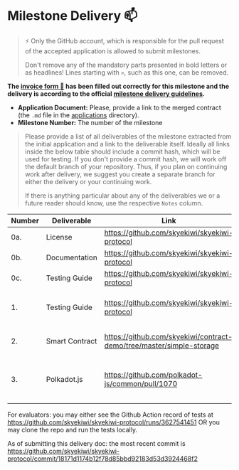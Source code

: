 # Milestone Delivery :mailbox:

> ⚡ Only the GitHub account, which is responsible for the pull request of the accepted application is allowed to submit milestones. 
> 
> Don't remove any of the mandatory parts presented in bold letters or as headlines! Lines starting with `>`, such as this one, can be removed.

**The [invoice form :pencil:](https://docs.google.com/forms/d/e/1FAIpQLSfmNYaoCgrxyhzgoKQ0ynQvnNRoTmgApz9NrMp-hd8mhIiO0A/viewform) has been filled out correctly for this milestone and the delivery is according to the official [milestone delivery guidelines](https://github.com/w3f/Grants-Program/blob/master/docs/milestone-deliverables-guidelines.md).**  

* **Application Document:** Please, provide a link to the merged contract (the `.md` file in the [applications](https://github.com/w3f/Grants-Program/tree/master/applications) directory). 
* **Milestone Number:** The number of the milestone

> Please provide a list of all deliverables of the milestone extracted from the initial application and a link to the deliverable itself. Ideally all links inside the below table should include a commit hash, which will be used for testing. If you don't provide a commit hash, we will work off the default branch of your repository. Thus, if you plan on continuing work after delivery, we suggest you create a separate branch for either the delivery or your continuing work. 
> 
> If there is anything particular about any of the deliverables we or a future reader should know, use the respective `Notes` column.

| Number | Deliverable | Link | Notes |
| ------------- | ------------- | ------------- |------------- |
| 0a. | License | https://github.com/skyekiwi/skyekiwi-protocol | Apache 2.0 | 
| 0b. | Documentation | https://github.com/skyekiwi/skyekiwi-protocol | see README | 
| 0c.  | Testing Guide | https://github.com/skyekiwi/skyekiwi-protocol | see README |
| 1.  | Testing Guide | https://github.com/skyekiwi/skyekiwi-protocol | all 4 APIs implemented and through @skyekiwi/driver |
| 2.  | Smart Contract | https://github.com/skyekiwi/contract-demo/tree/master/simple-storage | built via Redspot of Patract Labs with Ink! |
| 3.  | Polkadot.js | https://github.com/polkadot-js/common/pull/1070 | Turned out to be not so useful but we have added in the capacities either way. |

For evaluators: you may either see the Github Action record of tests at https://github.com/skyekiwi/skyekiwi-protocol/runs/3627541451 OR you may clone the repo and run the tests locally. 

As of submitting this delivery doc: the most recent commit is https://github.com/skyekiwi/skyekiwi-protocol/commit/18171d1174b12f78d85bbd92183d53d3924468f2 


